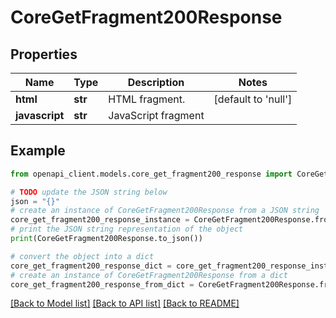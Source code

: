 # CoreGetFragment200Response


## Properties

Name | Type | Description | Notes
------------ | ------------- | ------------- | -------------
**html** | **str** | HTML fragment. | [default to 'null']
**javascript** | **str** | JavaScript fragment | 

## Example

```python
from openapi_client.models.core_get_fragment200_response import CoreGetFragment200Response

# TODO update the JSON string below
json = "{}"
# create an instance of CoreGetFragment200Response from a JSON string
core_get_fragment200_response_instance = CoreGetFragment200Response.from_json(json)
# print the JSON string representation of the object
print(CoreGetFragment200Response.to_json())

# convert the object into a dict
core_get_fragment200_response_dict = core_get_fragment200_response_instance.to_dict()
# create an instance of CoreGetFragment200Response from a dict
core_get_fragment200_response_from_dict = CoreGetFragment200Response.from_dict(core_get_fragment200_response_dict)
```
[[Back to Model list]](../README.md#documentation-for-models) [[Back to API list]](../README.md#documentation-for-api-endpoints) [[Back to README]](../README.md)


